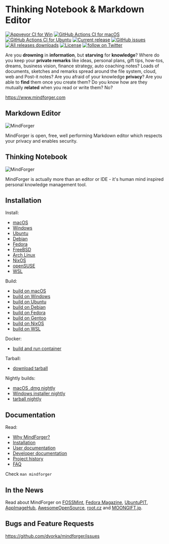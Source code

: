 # Thinking Notebook & Markdown Editor

[![Appveyor CI for Win](https://ci.appveyor.com/api/projects/status/iemop280po84od66?svg=true)](https://ci.appveyor.com/project/dvorka/mindforger)
[![GitHub Actions CI for macOS](https://github.com/dvorka/mindforger/actions/workflows/build_osx.yml/badge.svg)](https://github.com/dvorka/mindforger/actions)
[![GitHub Actions CI for Ubuntu](https://github.com/dvorka/mindforger/actions/workflows/build_ubuntu.yml/badge.svg)](https://github.com/dvorka/mindforger/actions)
[![Current release](https://img.shields.io/github/release/dvorka/mindforger.svg)](https://github.com/dvorka/mindforger/releases)
[![GitHub issues](https://img.shields.io/github/issues/dvorka/mindforger.svg?maxAge=360)](https://github.com/dvorka/mindforger/issues)
[![All releases downloads](https://img.shields.io/github/downloads/dvorka/mindforger/total.svg)](https://github.com/dvorka/mindforger/releases)
[![License](https://img.shields.io/github/license/dvorka/mindforger?color=%23fe0000)](https://github.com/dvorka/mindforger/blob/master/LICENSE)
<a href="https://twitter.com/intent/follow?screen_name=mindforger"><img src="https://img.shields.io/twitter/follow/mindforger.svg?style=social&logo=twitter" alt="follow on Twitter"></a>
<!-- [![Documentation](https://img.shields.io/badge/project-documentation-blue.svg)](https://github.com/dvorka/mindforger-repository/blob/master/memory/mindforger/index.md) -->

Are you **drowning** in **information**, but **starving** for **knowledge**? Where do you keep your **private remarks** 
like ideas, personal plans, gift tips, how-tos, dreams, business vision, finance strategy, auto 
coaching notes? Loads of documents, sketches and remarks spread around the file system, cloud, 
web and Post-it notes? Are you afraid of your knowledge **privacy**? Are you able to **find** them once you create them? 
Do you know how are they mutually **related** when you read or write them? No?

https://www.mindforger.com

## Markdown Editor
![MindForger](http://www.mindforger.com/github/github-markdown-ide.png?)

MindForger is open, free, well performing Markdown editor which respects your privacy and enables security. 

## Thinking Notebook
![MindForger](http://www.mindforger.com/github/github-thinking-notebook.png)

MindForger is actually more than an editor or IDE - it's human mind inspired personal knowledge management tool.

## Installation
Install:

* [macOS](https://github.com/dvorka/mindforger-repository/blob/master/memory/mindforger/installation.md#macos-)
* [Windows](https://github.com/dvorka/mindforger-repository/blob/master/memory/mindforger/installation.md#windows-)
* [Ubuntu](https://github.com/dvorka/mindforger-repository/blob/master/memory/mindforger/installation.md#ubuntu-)
* [Debian](https://github.com/dvorka/mindforger-repository/blob/master/memory/mindforger/installation.md#debian-)
* [Fedora](https://github.com/dvorka/mindforger-repository/blob/master/memory/mindforger/installation.md#fedora-)
* [FreeBSD](https://github.com/dvorka/mindforger-repository/blob/master/memory/mindforger/installation.md#freebsd-)
* [Arch Linux](https://github.com/dvorka/mindforger-repository/blob/master/memory/mindforger/installation.md#arch-linux-)
* [NixOS](https://github.com/dvorka/mindforger-repository/blob/master/memory/mindforger/installation.md#nixos-)
* [openSUSE](https://github.com/dvorka/mindforger-repository/blob/master/memory/mindforger/installation.md#opensuse-)
* [WSL](https://github.com/dvorka/mindforger-repository/blob/master/memory/mindforger/installation.md#wsl-)

Build:

* [build on macOS](https://github.com/dvorka/mindforger-repository/blob/master/memory/mindforger/installation.md#build-on-macos-)
* [build on Windows](https://github.com/dvorka/mindforger-repository/blob/master/memory/mindforger/installation.md#build-on-windows-)
* [build on Ubuntu](https://github.com/dvorka/mindforger-repository/blob/master/memory/mindforger/installation.md#build-on-ubuntu-)
* [build on Debian](https://github.com/dvorka/mindforger-repository/blob/master/memory/mindforger/installation.md#build-on-debian-)
* [build on Fedora](https://github.com/dvorka/mindforger-repository/blob/master/memory/mindforger/installation.md#build-on-fedora-)
* [build on Gentoo](https://github.com/dvorka/mindforger-repository/blob/master/memory/mindforger/installation.md#build-on-gentoo-)
* [build on NixOS](https://github.com/dvorka/mindforger-repository/blob/master/memory/mindforger/installation.md#build-on-nixos-)
* [build on WSL](https://github.com/dvorka/mindforger-repository/blob/master/memory/mindforger/installation.md#build-on-wsl-)

Docker:

* [build and run container](https://github.com/dvorka/mindforger-repository/blob/master/memory/mindforger/installation.md#build-and-run-in-container-)

Tarball:

* [download tarball](https://github.com/dvorka/mindforger/releases)

Nightly builds:

* [macOS .dmg nightly](https://github.com/dvorka/mindforger/actions)
* [Windows installer nightly](https://ci.appveyor.com/project/dvorka/mindforger/build/artifacts)
* [tarball nightly](https://github.com/dvorka/mindforger/actions/workflows/build_ubuntu.yml)

## Documentation
Read:

* [Why MindForger?](https://github.com/dvorka/mindforger-repository/blob/master/memory/mindforger/why-mindforger.md)
* [Installation](https://github.com/dvorka/mindforger-repository/blob/master/memory/mindforger/installation.md) 
* [User documentation](https://github.com/dvorka/mindforger-repository/blob/master/memory/mindforger/user-documentation.md) 
* [Developer documentation](https://github.com/dvorka/mindforger-repository/blob/master/memory/mindforger/developer-documentation.md)
* [Project history](https://github.com/dvorka/mindforger-repository/blob/master/memory/mindforger/history.md)
* [FAQ](https://github.com/dvorka/mindforger-repository/blob/master/memory/mindforger/faq.md)

Check `man mindforger`

## In the News
Read about MindForger on [FOSSMint](https://www.fossmint.com/mindforger-notebook-and-markdown-ide/), [Fedora Magazine](https://fedoramagazine.org/4-try-copr-december-2018/), [UbuntuPIT](https://www.ubuntupit.com/mindforger-a-privacy-focused-thinking-notebook-and-markdown-ide-for-linux/), [AppImageHub](https://www.appimagehub.com/p/1257573/), [AwesomeOpenSource](https://awesomeopensource.com/project/dvorka/mindforger), [root.cz](https://www.root.cz/clanky/softwarova-sklizen-19-9-2018/) and [MOONGIFT.jp](https://www.moongift.jp/2018/12/mindforger-markdown%E3%82%92%E4%BD%BF%E3%81%A3%E3%81%9F%E3%83%8A%E3%83%AC%E3%83%83%E3%82%B8%E3%83%99%E3%83%BC%E3%82%B9/).

## Bugs and Feature Requests
https://github.com/dvorka/mindforger/issues
